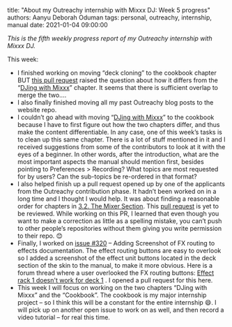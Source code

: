 title: "About my Outreachy internship with Mixxx DJ: Week 5 progress"
authors: Aanyu Deborah Oduman
tags: personal, outreachy, internship, manual
date: 2021-01-04 09:00:00

_This is the fifth weekly progress report of my Outreachy internship with Mixxx DJ._

This week:

- I finished working on moving “deck cloning” to the cookbook chapter BUT [this pull request](https://github.com/mixxxdj/manual/pull/330) raised the question about how it differs from the “[DJing with Mixxx](https://manual.mixxx.org/2.3/en/chapters/djing_with_mixxx.html)” chapter. It seems that there is sufficient overlap to merge the two….
- I also finally finished moving all my past Outreachy blog posts to the website repo.
- I couldn’t go ahead with moving “[DJing with Mixxx](https://manual.mixxx.org/2.3/en/chapters/djing_with_mixxx.html)” to the cookbook because I have to first figure out how the two chapters differ, and thus make the content differentiable. In any case, one of this week’s tasks is to clean up this same chapter. There is a lot of stuff mentioned in it and I received suggestions from some of the contributors to look at it with the eyes of a beginner. In other words, after the introduction, what are the most important aspects the manual should mention first, besides pointing to Preferences > Recording? What topics are most requested for by users? Can the sub-topics be re-ordered in that format?
- I also helped finish up a pull request opened up by one of the applicants from the Outreachy contribution phase. It hadn’t been worked on in a long time and I thought I would help. It was about finding a reasonable order for chapters in [3.2. The Mixer Section](https://manual.mixxx.org/2.3/en/chapters/user_interface.html#the-mixer-section). This [pull request](https://github.com/mixxxdj/manual/pull/337) is yet to be reviewed. While working on this PR, I learned that even though you want to make a correction as little as a spelling mistake, you can’t push to other people’s repositories without them giving you write permission to their repo. 😊
- Finally, I worked on [issue #320](https://github.com/mixxxdj/manual/issues/320) – Adding Screenshot of FX routing to effects documentation. The effect routing buttons are easy to overlook so I added a screenshot of the effect unit buttons located in the deck section of the skin to the manual, to make it more obvious. Here is a forum thread where a user overlooked the FX routing buttons: [Effect rack 1 doesn't work for deck 1](https://mixxx.discourse.group/t/effect-rack-1-doesnt-work-for-deck-1-yet-works-in-headphones-master/20409) . I opened a pull request for this here.
- This week I will focus on working on the two chapters “DJing with Mixxx” and the “Cookbook”. The cookbook is my major internship project – so I think this will be a constant for the entire internship 😄. I will pick up on another open issue to work on as well, and then record a video tutorial – for real this time.
